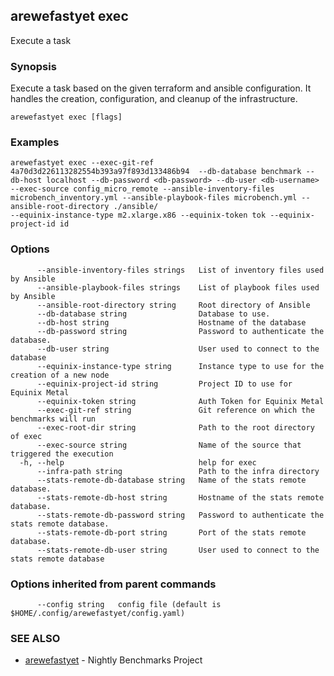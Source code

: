 ## arewefastyet exec

Execute a task

### Synopsis

Execute a task based on the given terraform and ansible configuration.
It handles the creation, configuration, and cleanup of the infrastructure.

```
arewefastyet exec [flags]
```

### Examples

```
arewefastyet exec --exec-git-ref 4a70d3d226113282554b393a97f893d133486b94  --db-database benchmark --db-host localhost --db-password <db-password> --db-user <db-username>
--exec-source config_micro_remote --ansible-inventory-files microbench_inventory.yml --ansible-playbook-files microbench.yml --ansible-root-directory ./ansible/
--equinix-instance-type m2.xlarge.x86 --equinix-token tok --equinix-project-id id

```

### Options

```
      --ansible-inventory-files strings   List of inventory files used by Ansible
      --ansible-playbook-files strings    List of playbook files used by Ansible
      --ansible-root-directory string     Root directory of Ansible
      --db-database string                Database to use.
      --db-host string                    Hostname of the database
      --db-password string                Password to authenticate the database.
      --db-user string                    User used to connect to the database
      --equinix-instance-type string      Instance type to use for the creation of a new node
      --equinix-project-id string         Project ID to use for Equinix Metal
      --equinix-token string              Auth Token for Equinix Metal
      --exec-git-ref string               Git reference on which the benchmarks will run
      --exec-root-dir string              Path to the root directory of exec
      --exec-source string                Name of the source that triggered the execution
  -h, --help                              help for exec
      --infra-path string                 Path to the infra directory
      --stats-remote-db-database string   Name of the stats remote database.
      --stats-remote-db-host string       Hostname of the stats remote database.
      --stats-remote-db-password string   Password to authenticate the stats remote database.
      --stats-remote-db-port string       Port of the stats remote database.
      --stats-remote-db-user string       User used to connect to the stats remote database
```

### Options inherited from parent commands

```
      --config string   config file (default is $HOME/.config/arewefastyet/config.yaml)
```

### SEE ALSO

* [arewefastyet](arewefastyet.md)	 - Nightly Benchmarks Project

